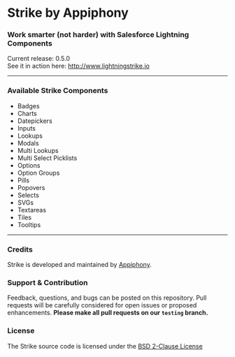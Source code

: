 # Strike by Appiphony
### Work smarter (not harder) with Salesforce Lightning Components
Current release: 0.5.0  
See it in action here: <a href="http://www.lightningstrike.io" target="_blank">http://www.lightningstrike.io</a>

---

### Available Strike Components
* Badges
* Charts
* Datepickers
* Inputs
* Lookups
* Modals
* Multi Lookups
* Multi Select Picklists
* Options
* Option Groups
* Pills
* Popovers
* Selects
* SVGs
* Textareas
* Tiles
* Tooltips

---

### Credits
Strike is developed and maintained by <a href="http://appiphony.com" target="_blank">Appiphony</a>.

### Support & Contribution
Feedback, questions, and bugs can be posted on this repository. Pull requests will be carefully considered for open issues or proposed enhancements. **Please make all pull requests on our `testing` branch.**

### License
The Strike source code is licensed under the <a href="http://opensource.org/licenses/BSD-2-Clause" target="_blank">BSD 2-Clause License</a>